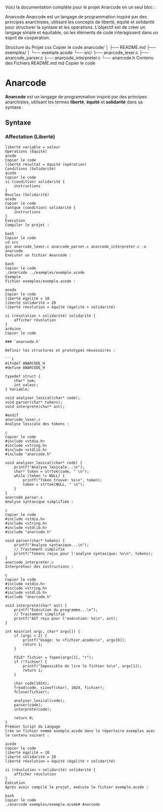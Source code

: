 
Voici la documentation complète pour le projet Anarcode en un seul bloc :

Anarcode
Anarcode est un langage de programmation inspiré par des principes anarchistes, utilisant les concepts de liberté, équité et solidarité pour structurer la syntaxe et les opérations. L’objectif est de créer un langage simple et équitable, où les éléments de code interagissent dans un esprit de coopération.

Structure du Projet
css
Copier le code
anarcode/
│
├── README.md
├── exemples/
│   └── exemple.acode
└── src/
    ├── anarcode_lexer.c
    ├── anarcode_parser.c
    ├── anarcode_interpreter.c
    └── anarcode.h
Contenu des Fichiers
README.md
md
Copier le code
# Anarcode

**Anarcode** est un langage de programmation inspiré par des principes anarchistes, utilisant les termes **liberté**, **équité** et **solidarité** dans sa syntaxe.

## Syntaxe

### Affectation (Liberté)

```acode
liberté variable = valeur
Opérations (Équité)
acode
Copier le code
liberté résultat = équité (opération)
Conditions (Solidarité)
acode
Copier le code
si (condition) solidarité {
    instructions
}
Boucles (Solidarité)
acode
Copier le code
tantque (condition) solidarité {
    instructions
}
Exécution
Compiler le projet :

bash
Copier le code
cd src
gcc anarcode_lexer.c anarcode_parser.c anarcode_interpreter.c -o anarcode
Exécuter un fichier Anarcode :

bash
Copier le code
./anarcode ../exemples/exemple.acode
Exemple
Fichier exemples/exemple.acode :

acode
Copier le code
liberté égalité = 10
liberté solidarité = 20
liberté révolution = équité (égalité + solidarité)

si (révolution > solidarité) solidarité {
    afficher révolution
}
arduino
Copier le code

### `anarcode.h`

Définir les structures et prototypes nécessaires :

```c
#ifndef ANARCODE_H
#define ANARCODE_H

typedef struct {
    char* nom;
    int valeur;
} Variable;

void analyser_lexical(char* code);
void parser(char* tokens);
void interprete(char* ast);

#endif
anarcode_lexer.c
Analyse lexicale des tokens :

c
Copier le code
#include <stdio.h>
#include <string.h>
#include <stdlib.h>
#include "anarcode.h"

void analyser_lexical(char* code) {
    printf("Analyse lexicale...\n");
    char* token = strtok(code, " \n");
    while (token != NULL) {
        printf("Token trouvé: %s\n", token);
        token = strtok(NULL, " \n");
    }
}
anarcode_parser.c
Analyse syntaxique simplifiée :

c
Copier le code
#include <stdio.h>
#include <string.h>
#include <stdlib.h>
#include "anarcode.h"

void parser(char* tokens) {
    printf("Analyse syntaxique...\n");
    // Traitement simplifié
    printf("Tokens reçus pour l'analyse syntaxique: %s\n", tokens);
}
anarcode_interpreter.c
Interpréteur des instructions :

c
Copier le code
#include <stdio.h>
#include <string.h>
#include <stdlib.h>
#include "anarcode.h"

void interprete(char* ast) {
    printf("Exécution du programme...\n");
    // Traitement simplifié
    printf("AST reçu pour l'exécution: %s\n", ast);
}

int main(int argc, char* argv[]) {
    if (argc < 2) {
        printf("Usage: %s <fichier.acode>\n", argv[0]);
        return 1;
    }

    FILE* fichier = fopen(argv[1], "r");
    if (!fichier) {
        printf("Impossible de lire le fichier %s\n", argv[1]);
        return 1;
    }

    char code[1024];
    fread(code, sizeof(char), 1024, fichier);
    fclose(fichier);

    analyser_lexical(code);
    parser(code);
    interprete(code);

    return 0;
}
Premier Script du Langage
Crée un fichier nommé exemple.acode dans le répertoire exemples avec le contenu suivant :

acode
Copier le code
liberté égalité = 10
liberté solidarité = 20
liberté révolution = équité (égalité + solidarité)

si (révolution > solidarité) solidarité {
    afficher révolution
}
Exécution
Après avoir compilé le projet, exécute le fichier exemple.acode :

bash
Copier le code
./anarcode exemples/exemple.acode#   A n a r c o d e  
 